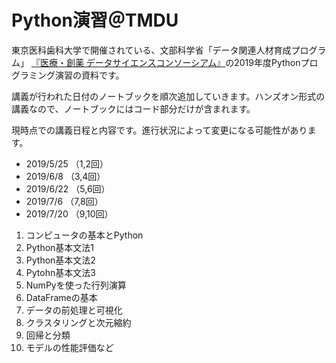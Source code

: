 # Python演習＠TMDU

東京医科歯科大学で開催されている、⽂部科学省「データ関連⼈材育成プログラム」 [『医療・創薬 データサイエンスコンソーシアム』](https://md-dsc.com/)の2019年度Pythonプログラミング演習の資料です。

講義が行われた日付のノートブックを順次追加していきます。ハンズオン形式の講義なので、ノートブックにはコード部分だけが含まれます。

現時点での講義日程と内容です。進行状況によって変更になる可能性があります。

- 2019/5/25 （1,2回）
- 2019/6/8 （3,4回）
- 2019/6/22 （5,6回）
- 2019/7/6 （7,8回）
- 2019/7/20 （9,10回）

1. コンピュータの基本とPython
1. Python基本文法1
1. Python基本文法2
1. Pytohn基本文法3
1. NumPyを使った行列演算
1. DataFrameの基本
1. データの前処理と可視化
1. クラスタリングと次元縮約
1. 回帰と分類
1. モデルの性能評価など
